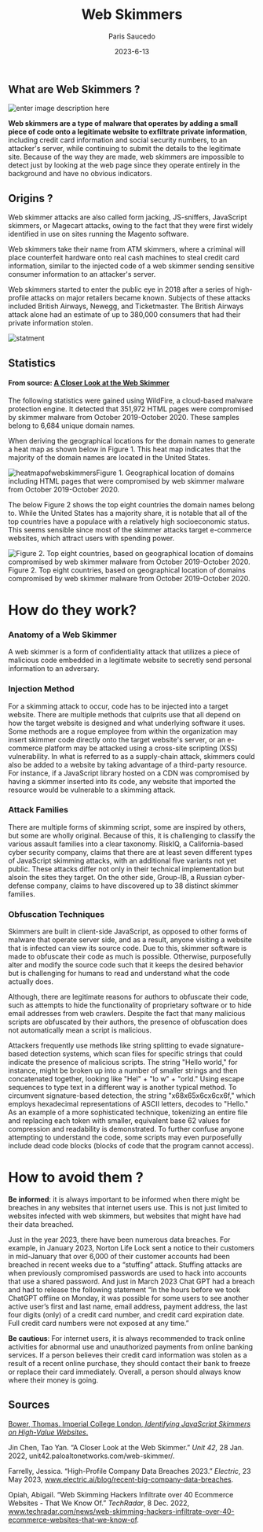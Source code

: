﻿---
title: Web Skimmers
description: Explaining Web Skimmers
date: '2023-6-13'
author: Paris Saucedo 
categories: 
 - Phishing Scams 
 - Blog Post 
published: true
---



## What are Web Skimmers ?
![enter image description here](https://media.kasperskycontenthub.com/wp-content/uploads/sites/103/2019/10/28095137/magecart.jpg)

**Web skimmers are a type of malware that operates by adding a small piece of code onto a legitimate website to exfiltrate private information**, including credit card information and social security numbers, to an attacker's server, while continuing to submit the details to the legitimate site. Because of the way they are made, web skimmers are impossible to detect just by looking at the web page since they operate entirely in the background and have no obvious indicators. 


## Origins ? 

Web skimmer attacks are also called form jacking, JS-sniffers, JavaScript skimmers, or Magecart attacks, owing to the fact that they were first widely identified in use on sites running the Magento software.

Web skimmers take their name from ATM skimmers, where a criminal will place counterfeit hardware onto real cash machines to steal credit card information, similar to the injected code of a web skimmer sending sensitive consumer information to an attacker's server. 

Web skimmers started to enter the public eye in 2018 after a series of high-profile attacks on major retailers became known. Subjects of these attacks included British Airways, Newegg, and Ticketmaster. The British Airways attack alone had an estimate of up to 380,000 consumers that had their private information stolen.  

![statment](https://thehackernews.com/images/-wN253fYw19w/XSL5FMQFLeI/AAAAAAAA0Wc/rAMiUyLoTssNqhi5SWgHcru9xCsXh7AAQCLcBGAs/s728-e365/british-airways-gdpr-fine-data-breach.png)


## Statistics

#### From source: [A Closer Look at the Web Skimmer](unit42.paloaltonetworks.com/web-skimmer/)
The following statistics were gained using WildFire, a cloud-based malware protection engine. It detected that 351,972 HTML pages were compromised by skimmer malware from October 2019-October 2020. These samples belong to 6,684 unique domain names.
  
When deriving the geographical locations for the domain names to generate a heat map as shown below in Figure 1. This heat map indicates that the majority of the domain names are located in the United States. 

![heatmapofwebskimmers](https://unit42.paloaltonetworks.com/wp-content/uploads/2020/11/word-image-4.png)Figure 1. Geographical location of domains including HTML pages that were compromised by web skimmer malware from October 2019-October 2020.

The below Figure 2 shows the top eight countries the domain names belong to. While the United States has a majority share, it is notable that all of the top countries have a populace with a relatively high socioeconomic status. This seems sensible since most of the skimmer attacks target e-commerce websites, which attract users with spending power.

![Figure 2. Top eight countries, based on geographical location of domains compromised by web skimmer malware from October 2019-October 2020.](https://unit42.paloaltonetworks.com/wp-content/uploads/2020/11/word-image-5.png)Figure 2. Top eight countries, based on geographical location of domains compromised by web skimmer malware from October 2019-October 2020.



# How do they work? 

### Anatomy of a Web Skimmer

A web skimmer is a form of confidentiality attack that utilizes a piece of malicious code embedded in a legitimate website to secretly send personal information to an adversary. 


### Injection Method 

For a skimming attack to occur, code has to be injected into a target website. There are multiple methods that culprits use that all depend on how the target website is designed and what underlying software it uses. Some methods are a rogue employee from within the organization may insert skimmer code directly onto the target website's server, or an e-commerce platform may be attacked using a cross-site scripting (XSS) vulnerability. In what is referred to as a supply-chain attack, skimmers could also be added to a website by taking advantage of a third-party resource. For instance, if a JavaScript library hosted on a CDN was compromised by having a skimmer inserted into its code, any website that imported the resource would be vulnerable to a skimming attack. 


### Attack Families

There are multiple forms of skimming script, some are inspired by others, but some are wholly original. Because of this, it is challenging to classify the various assault families into a clear taxonomy. RiskIQ, a California-based cyber security company, claims that there are at least seven different types of JavaScript skimming attacks, with an additional five variants not yet public. These attacks differ not only in their technical implementation but alsoin the sites they target. On the other side, Group-IB, a Russian cyber-defense company, claims to have discovered up to 38 distinct skimmer families.


### Obfuscation Techniques

Skimmers are built in client-side JavaScript, as opposed to other forms of malware that  operate server side, and as a result, anyone visiting a website that is infected can view its source code. Due to this, skimmer software is made to obfuscate their code as  much is possible. Otherwise, purposefully alter and modify the source code such that it keeps the desired behavior but is challenging for humans to read and understand what the code actually does.

Although, there are legitimate reasons for authors to obfuscate their code, such as attempts to hide the functionality of proprietary software or to hide email addresses from web crawlers.  Despite the fact that many malicious scripts are obfuscated by their authors, the presence of obfuscation does not automatically mean a script is malicious.

Attackers frequently use methods like string splitting to evade signature-based detection systems, which scan files for specific strings that could indicate the presence of malicious scripts. The string "Hello world," for instance, might be broken up into a number of smaller strings and then concatenated together, looking like "Hel" + "lo w" + "orld." Using escape sequences to type text in a different way is another typical method. To circumvent signature-based detection, the string "x68x65x6cx6cx6f," which employs hexadecimal representations of ASCII letters, decodes to "Hello." As an example of a more sophisticated technique, tokenizing an entire file and replacing each token with smaller, equivalent base 62 values for compression and readability is demonstrated. To further confuse anyone attempting to understand the code, some scripts may even purposefully include dead code blocks (blocks of code that the program cannot access).


# How to avoid them ?

**Be informed**: it is always important to be informed when there might be breaches in any websites that internet users use.  This is not just limited to websites infected with web skimmers, but websites that might have had their data breached. 

Just in the year 2023, there have been numerous data breaches. For example, in January 2023, Norton Life Lock sent a notice to their customers in mid-January that over 6,000 of their customer accounts had been breached in recent weeks due to a “stuffing” attack. Stuffing attacks are when previously compromised passwords are used to hack into accounts that use a shared password. And just in March 2023 Chat GPT had a breach and had to release the following statement “In the hours before we took ChatGPT offline on Monday, it was possible for some users to see another active user’s first and last name, email address, payment address, the last four digits (only) of a credit card number, and credit card expiration date. Full credit card numbers were not exposed at any time.” 

**Be cautious**: For internet users, it is always recommended to track online activities for abnormal use and unauthorized payments from online banking services. If a person believes their credit card information was stolen as a result of a recent online purchase, they should contact their bank to freeze or replace their card immediately. Overall, a person should always know where their money is going.


## Sources
[Bower, Thomas. Imperial College London, *Identifying JavaScript Skimmers on High-Value Websites*.](https://www.imperial.ac.uk/media/imperial-college/faculty-of-engineering/computing/public/1819-ug-projects/BowerT-Industry-project-identifying-JavaScript-skimmers-on-high-value-websites.pdf)

Jin Chen, Tao Yan. “A Closer Look at the Web Skimmer.” *Unit 42,* 28 Jan. 2022, unit42.paloaltonetworks.com/web-skimmer/.
  
Farrelly, Jessica. “High-Profile Company Data Breaches 2023.” *Electric*, 23 May 2023, www.electric.ai/blog/recent-big-company-data-breaches.

Opiah, Abigail. “Web Skimming Hackers Infiltrate over 40 Ecommerce Websites - That We Know Of.” *_TechRadar_*, 8 Dec. 2022, www.techradar.com/news/web-skimming-hackers-infiltrate-over-40-ecommerce-websites-that-we-know-of.
